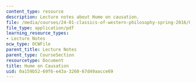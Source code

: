 ```yaml
---
content_type: resource
description: Lecture notes about Hume on causation.
file: /media/courses/24-01-classics-of-western-philosophy-spring-2016/0a159b5269f6e43a326067d49aacce69_MIT24_01S16_SES17.pdf
file_type: application/pdf
learning_resource_types:
- Lecture Notes
ocw_type: OCWFile
parent_title: Lecture Notes
parent_type: CourseSection
resourcetype: Document
title: Hume on Causation
uid: 0a159b52-69f6-e43a-3260-67d49aacce69
---
```

